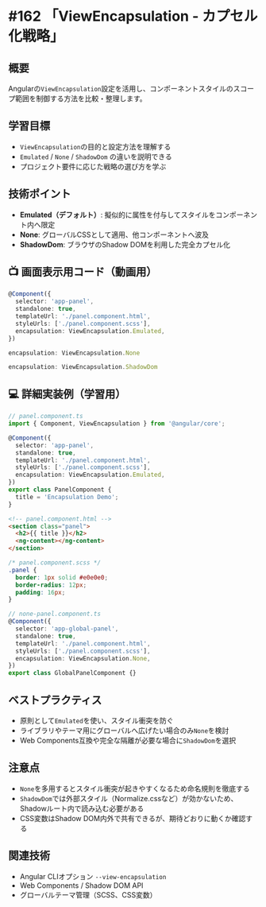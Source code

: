 # #162 「ViewEncapsulation - カプセル化戦略」

## 概要
Angularの`ViewEncapsulation`設定を活用し、コンポーネントスタイルのスコープ範囲を制御する方法を比較・整理します。

## 学習目標
- `ViewEncapsulation`の目的と設定方法を理解する
- `Emulated` / `None` / `ShadowDom` の違いを説明できる
- プロジェクト要件に応じた戦略の選び方を学ぶ

## 技術ポイント
- **Emulated（デフォルト）**: 擬似的に属性を付与してスタイルをコンポーネント内へ限定
- **None**: グローバルCSSとして適用、他コンポーネントへ波及
- **ShadowDom**: ブラウザのShadow DOMを利用した完全カプセル化

## 📺 画面表示用コード（動画用）

```typescript
@Component({
  selector: 'app-panel',
  standalone: true,
  templateUrl: './panel.component.html',
  styleUrls: ['./panel.component.scss'],
  encapsulation: ViewEncapsulation.Emulated,
})
```

```typescript
encapsulation: ViewEncapsulation.None
```

```typescript
encapsulation: ViewEncapsulation.ShadowDom
```

## 💻 詳細実装例（学習用）
```typescript
// panel.component.ts
import { Component, ViewEncapsulation } from '@angular/core';

@Component({
  selector: 'app-panel',
  standalone: true,
  templateUrl: './panel.component.html',
  styleUrls: ['./panel.component.scss'],
  encapsulation: ViewEncapsulation.Emulated,
})
export class PanelComponent {
  title = 'Encapsulation Demo';
}
```

```html
<!-- panel.component.html -->
<section class="panel">
  <h2>{{ title }}</h2>
  <ng-content></ng-content>
</section>
```

```scss
/* panel.component.scss */
.panel {
  border: 1px solid #e0e0e0;
  border-radius: 12px;
  padding: 16px;
}
```

```typescript
// none-panel.component.ts
@Component({
  selector: 'app-global-panel',
  standalone: true,
  templateUrl: './panel.component.html',
  styleUrls: ['./panel.component.scss'],
  encapsulation: ViewEncapsulation.None,
})
export class GlobalPanelComponent {}
```

## ベストプラクティス
- 原則として`Emulated`を使い、スタイル衝突を防ぐ
- ライブラリやテーマ用にグローバルへ広げたい場合のみ`None`を検討
- Web Components互換や完全な隔離が必要な場合に`ShadowDom`を選択

## 注意点
- `None`を多用するとスタイル衝突が起きやすくなるため命名規則を徹底する
- `ShadowDom`では外部スタイル（Normalize.cssなど）が効かないため、Shadowルート内で読み込む必要がある
- CSS変数はShadow DOM内外で共有できるが、期待どおりに動くか確認する

## 関連技術
- Angular CLIオプション `--view-encapsulation`
- Web Components / Shadow DOM API
- グローバルテーマ管理（SCSS、CSS変数）
